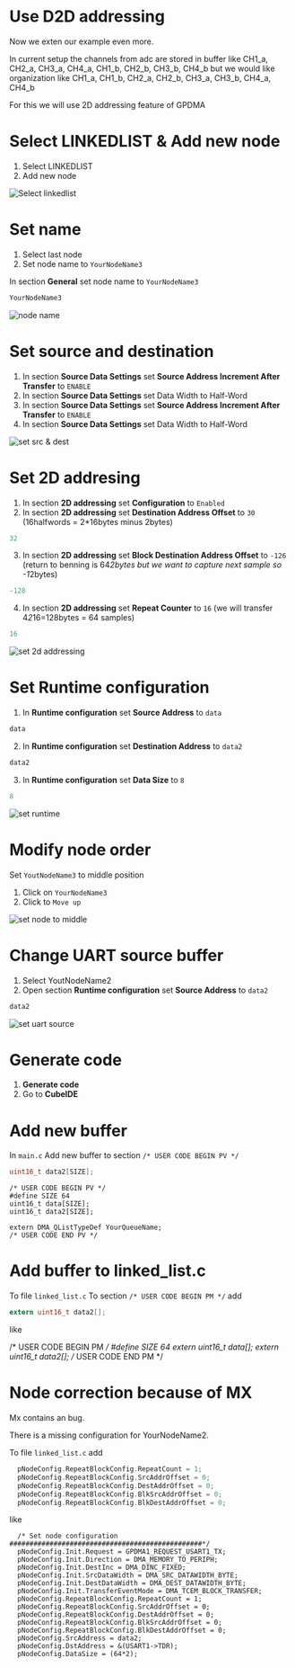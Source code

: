 # Use D2D addressing

Now we exten our example even more. 

In current setup the channels from adc are stored in buffer like 
CH1_a, CH2_a, CH3_a, CH4_a, CH1_b, CH2_b, CH3_b, CH4_b
but we would like organization like 
CH1_a, CH1_b, CH2_a, CH2_b, CH3_a, CH3_b, CH4_a, CH4_b

For this we will use 2D addressing feature of GPDMA


# Select LINKEDLIST & Add new node

1. Select LINKEDLIST
2. Add new node

![Select linkedlist](./img/22_03_14_169.gif)

# Set name

1. Select last node
2. Set node name to `YourNodeName3`

In section **General** set node name to `YourNodeName3`

```c
YourNodeName3
```

![node name](./img/22_03_14_171.gif)

# Set source and destination

1. In section **Source Data Settings** set **Source Address Increment After Transfer** to `ENABLE`
2. In section **Source Data Settings** set Data Width to Half-Word
3. In section **Source Data Settings** set **Source Address Increment After Transfer** to `ENABLE`
4. In section **Source Data Settings** set Data Width to Half-Word

![set src & dest](./img/22_03_14_173.gif)

# Set 2D addresing

1. In section **2D addressing** set **Configuration** to `Enabled`
2. In section **2D addressing** set **Destination Address Offset** to `30` (16halfwords = 2*16bytes minus 2bytes)

```c
32
```

3. In section **2D addressing** set **Block Destination Address Offset** to `-126` (return to benning is 64*2bytes but we want to capture next sample so -1*2bytes)

```c
-128
```

4. In section **2D addressing** set **Repeat Counter** to `16` (we will transfer 4*2*16=128bytes = 64 samples)

```c
16
```

![set 2d addressing](./img/22_03_14_179.gif)
   
# Set Runtime configuration

1. In **Runtime configuration** set **Source Address** to `data`

```c
data
```

2. In **Runtime configuration** set **Destination Address** to `data2`

```c
data2
```

3. In **Runtime configuration** set **Data Size** to `8`

```c
8
```

![set runtime](./img/22_03_14_181.gif)

# Modify node order

Set `YoutNodeName3` to middle position
1. Click on `YourNodeName3` 
2. Click to `Move up`

![set node to middle](./img/22_03_14_183.gif)

# Change UART source buffer

1. Select YoutNodeName2
2. Open section **Runtime configuration** set **Source Address** to `data2`

```c
data2
```

![set uart source](./img/22_03_14_185.gif)

# Generate code

1. **Generate code**
2. Go to **CubeIDE**

# Add new buffer

In `main.c`
Add new buffer to section `/* USER CODE BEGIN PV */`

```c
uint16_t data2[SIZE];
```


```c-nc
/* USER CODE BEGIN PV */
#define SIZE 64
uint16_t data[SIZE];
uint16_t data2[SIZE];

extern DMA_QListTypeDef YourQueueName;
/* USER CODE END PV */
```

# Add buffer to linked_list.c

To file `linked_list.c`
To section `/* USER CODE BEGIN PM */` add

```c
extern uint16_t data2[];
```

like 

/* USER CODE BEGIN PM */
#define SIZE 64
extern uint16_t data[];
extern uint16_t data2[];
/* USER CODE END PM */

# Node correction because of MX

<aerror>
Mx contains an bug.

There is a missing configuration for YourNodeName2.
</aerror>

To file `linked_list.c` add
 
```c
  pNodeConfig.RepeatBlockConfig.RepeatCount = 1;
  pNodeConfig.RepeatBlockConfig.SrcAddrOffset = 0;
  pNodeConfig.RepeatBlockConfig.DestAddrOffset = 0;
  pNodeConfig.RepeatBlockConfig.BlkSrcAddrOffset = 0;
  pNodeConfig.RepeatBlockConfig.BlkDestAddrOffset = 0;
```

like

```c-nc
  /* Set node configuration ################################################*/
  pNodeConfig.Init.Request = GPDMA1_REQUEST_USART1_TX;
  pNodeConfig.Init.Direction = DMA_MEMORY_TO_PERIPH;
  pNodeConfig.Init.DestInc = DMA_DINC_FIXED;
  pNodeConfig.Init.SrcDataWidth = DMA_SRC_DATAWIDTH_BYTE;
  pNodeConfig.Init.DestDataWidth = DMA_DEST_DATAWIDTH_BYTE;
  pNodeConfig.Init.TransferEventMode = DMA_TCEM_BLOCK_TRANSFER;
  pNodeConfig.RepeatBlockConfig.RepeatCount = 1;
  pNodeConfig.RepeatBlockConfig.SrcAddrOffset = 0;
  pNodeConfig.RepeatBlockConfig.DestAddrOffset = 0;
  pNodeConfig.RepeatBlockConfig.BlkSrcAddrOffset = 0;
  pNodeConfig.RepeatBlockConfig.BlkDestAddrOffset = 0;
  pNodeConfig.SrcAddress = data2;
  pNodeConfig.DstAddress = &(USART1->TDR);
  pNodeConfig.DataSize = (64*2);
  ```

